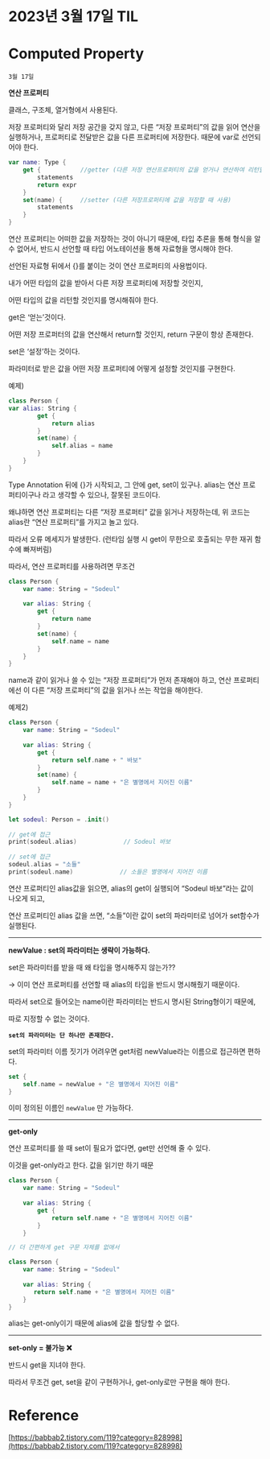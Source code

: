 # 2023년 3월 17일 TIL

# Computed Property

`3월 17일`

**연산 프로퍼티**

클래스, 구조체, 열거형에서 사용된다.

저장 프로퍼티와 달리 저장 공간을 갖지 않고, 다른 “저장 프로퍼티”의 값을 읽어 연산을 실행하거나, 프로퍼티로 전달받은 값을 다른 프로퍼티에 저장한다. 때문에 var로 선언되어야 한다.

```swift
var name: Type {
    get {           //getter (다른 저장 연산프로퍼티의 값을 얻거나 연산하여 리턴할 때 사용)
        statements
        return expr
    }
    set(name) {     //setter (다른 저장프로퍼티에 값을 저장할 때 사용)
        statements
    }
}
```

연산 프로퍼티는 어떠한 값을 저장하는 것이 아니기 때문에, 타입 추론을 통해 형식을 알 수 없어서, 반드시 선언할 때 타입 어노테이션을 통해 자료형을 명시해야 한다.

선언된 자료형 뒤에서 {}를 붙이는 것이 연산 프로퍼티의 사용법이다.

내가 어떤 타입의 값을 받아서 다른 저장 프로퍼티에 저장할 것인지, 

어떤 타입의 값을 리턴할 것인지를 명시해줘야 한다.

get은 ‘얻는’것이다.

어떤 저장 프로퍼터의 값을 연산해서 return할 것인지, return 구문이 항상 존재한다.

set은 ‘설정’하는 것이다.

파라미터로 받은 값을 어떤 저장 프로퍼티에 어떻게 설정할 것인지를 구현한다.

예제)

```swift
class Person {
var alias: String {
        get {
            return alias
        }
        set(name) {
            self.alias = name
        }
    }
}
```

Type Annotation 뒤에 {}가 시작되고, 그 안에 get, set이 있구나. alias는 연산 프로퍼티이구나 라고  생각할 수 있으나, 잘못된 코드이다.

왜냐하면 연산 프로퍼티는 다른 “저장 프로퍼티” 값을 읽거나 저장하는데, 위 코드는 alias란 “연산 프로퍼티”를 가지고 놀고 있다.

따라서 오류 메세지가 발생한다. (런타임 실행 시 get이 무한으로 호출되는 무한 재귀 함수에 빠져버림)

따라서, 연산 프로퍼티를 사용하려면 무조건

```swift
class Person {
    var name: String = "Sodeul"
 
    var alias: String {
        get {
            return name
        }
        set(name) {
            self.name = name
        }
    }
}
```

name과 같이 읽거나 쓸 수 있는 “저장 프로퍼티”가 먼저 존재해야 하고, 연산 프로퍼티에선 이 다른 “저장 프로퍼티”의 값을 읽거나 쓰는 작업을 해야한다.

예제2)

```swift
class Person {
    var name: String = "Sodeul"
 
    var alias: String {
        get {
            return self.name + " 바보"
        }
        set(name) {
            self.name = name + "은 별명에서 지어진 이름"
        }
    }
}

let sodeul: Person = .init()
 
// get에 접근
print(sodeul.alias)             // Sodeul 바보
 
// set에 접근
sodeul.alias = "소들"
print(sodeul.name)             // 소들은 별명에서 지어진 이름
```

연산 프로퍼티인 alias값을 읽으면, alias의 get이 실행되어 “Sodeul 바보”라는 값이 나오게 되고,

연산 프로퍼티인 alias 값을 쓰면, “소들”이란 값이 set의 파라미터로 넘어가 set함수가 실행된다.

---

**newValue : set의 파라미터는 생략이 가능하다.**

set은 파라미터를 받을 때 왜 타입을 명시해주지 않는가?? 

→ 이미 연산 프로퍼티를 선언할 때 alias의 타입을 반드시 명시해줬기 때문이다.

따라서 set으로 들어오는 name이란 파라미터는 반드시 명시된 String형이기 때문에, 

따로 지정할 수 없는 것이다. 

**`set의 파라미터는 단 하나만 존재한다.`**

set의 파라미터 이름 짓기가 어려우면 get처럼 newValue라는 이름으로 접근하면 편하다.

```swift
set {
    self.name = newValue + "은 별명에서 지어진 이름"
}
```

이미 정의된 이름인 `newValue`  만 가능하다.

---

**get-only**

연산 프로퍼티를 쓸 때 set이 필요가 없다면, get만 선언해 줄 수 있다.

이것을 get-only라고 한다. 값을 읽기만 하기 때문

```swift
class Person {
    var name: String = "Sodeul"
 
    var alias: String {
        get {
            return self.name + "은 별명에서 지어진 이름"
        }
    }

// 더 간편하게 get 구문 자체를 없애서

class Person {
    var name: String = "Sodeul"
 
    var alias: String {
       return self.name + "은 별명에서 지어진 이름"
    }
}
```

alias는 get-only이기 때문에 alias에 값을 할당할 수 없다.

---

**set-only = 불가능 ❌**

반드시 get을 지녀야 한다. 

따라서 무조건 get, set을 같이 구현하거나, get-only로만 구현을 해야 한다.

# Reference

[https://babbab2.tistory.com/119?category=828998](https://babbab2.tistory.com/119?category=828998)
